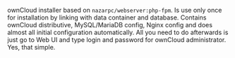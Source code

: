 ownCloud installer based on `nazarpc/webserver:php-fpm`.
Is use only once for installation by linking with data container and database.
Contains ownCloud distributive, MySQL/MariaDB config, Nginx config and does almost all initial configuration automatically.
All you need to do afterwards is just go to Web UI and type login and password for ownCloud administrator. Yes, that simple.
